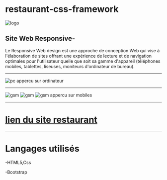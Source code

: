 # restaurant-css-framework


![logo](assets/img/logo.png)









## Site Web Responsive-



Le Responsive Web design est une approche de conception Web qui vise à l'élaboration de sites offrant une expérience de lecture et de navigation optimales pour l'utilisateur quelle que soit sa gamme d'appareil (téléphones mobiles, tablettes, liseuses, moniteurs d'ordinateur de bureau).

*******

![pc](assets/img/pc.png)
appercu sur ordinateur


******
![gsm](assets/img/gsm.jpeg)
![gsm](assets/img/gsm2.jpeg)
![gsm](assets/img/gsm3.jpeg)
 appercu sur mobiles

******
# [lien du site restaurant](https://zjinane.github.io/restaurant-css-framework-/) 

******
# Langages utilisés

-HTML5,Css

-Bootstrap

